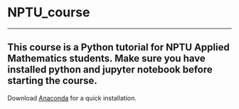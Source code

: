 # NPTU_course
---
This course is a Python tutorial for NPTU Applied Mathematics students.
Make sure you have installed python and jupyter notebook before starting the course.
---
Download [Anaconda](https://www.anaconda.com/products/individual) for a quick installation.
